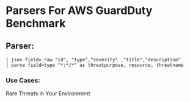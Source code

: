 # Parsers For AWS GuardDuty Benchmark

## Parser:
```
| json field=_raw "id", "type","severity" ,"title","description"
| parse field=type "*:*/*" as threatpurpose, resource, threatname
```
### Use Cases:
Rare Threats in Your Environment



